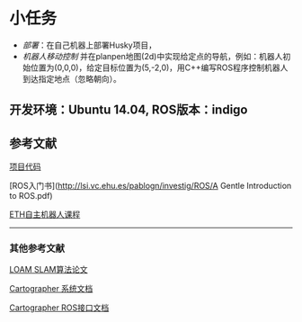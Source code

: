 # 小任务
* *部署*：在自己机器上部署Husky项目，
* *机器人移动控制* 并在planpen地图(2d)中实现给定点的导航，例如：机器人初始位置为(0,0,0)，给定目标位置为(5,-2,0)，用C++编写ROS程序控制机器人到达指定地点（忽略朝向）。

开发环境：Ubuntu 14.04, ROS版本：indigo
-----------------------------------------------------------
## 参考文献

[项目代码](https://github.com/VccRobot/husky)

[ROS入门书](http://lsi.vc.ehu.es/pablogn/investig/ROS/A Gentle Introduction to ROS.pdf)

[ETH自主机器人课程](https://www.edx.org/course/autonomous-mobile-robots)


-----------------------------------------------------------
### 其他参考文献
[LOAM SLAM算法论文](http://www.roboticsproceedings.org/rss10/p07.pdf)

[Cartographer 系统文档](https://google-cartographer.readthedocs.io/en/latest/)

[Cartographer ROS接口文档](https://google-cartographer-ros.readthedocs.io/en/latest/)


